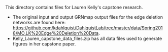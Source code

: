 This directory contains files for Lauren Kelly's capstone research.
* The original input and output GRNmap output files for the edge deletion networks are found here: https://github.com/kdahlquist/DahlquistLab/tree/master/data/Spring2018/MO.LK%20Edge%20Deletion%20Data.
* Kelly_Lauren_capstone_data_files.zip has all data files used to generate figures in her capstone paper.
